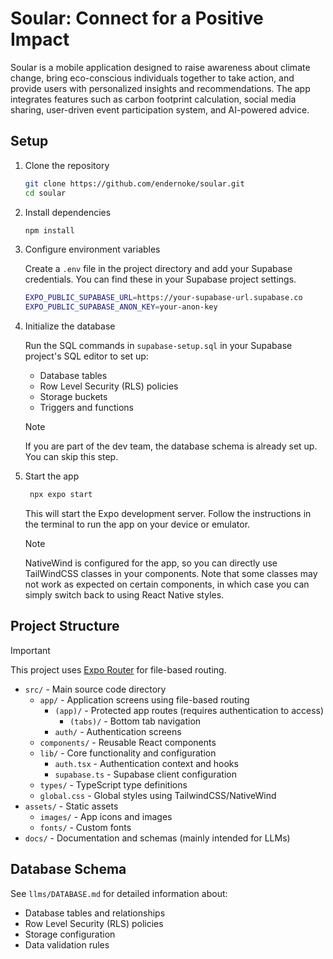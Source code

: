# Soular: Connect for a Positive Impact

Soular is a mobile application designed to raise awareness about climate change, bring eco-conscious individuals together to take action, and provide users with personalized insights and recommendations. The app integrates features such as carbon footprint calculation, social media sharing, user-driven event participation system, and AI-powered advice.


## Setup

1. Clone the repository

   ```bash
   git clone https://github.com/endernoke/soular.git
   cd soular
   ```

2. Install dependencies

   ```bash
   npm install
   ```

3. Configure environment variables
   
   Create a `.env` file in the project directory and add your Supabase credentials. You can find these in your Supabase project settings.

   ```bash
   EXPO_PUBLIC_SUPABASE_URL=https://your-supabase-url.supabase.co
   EXPO_PUBLIC_SUPABASE_ANON_KEY=your-anon-key
   ```

4. Initialize the database

   Run the SQL commands in `supabase-setup.sql` in your Supabase project's SQL editor to set up:
   - Database tables
   - Row Level Security (RLS) policies
   - Storage buckets
   - Triggers and functions

   > [!NOTE]
   > If you are part of the dev team, the database schema is already set up. You can skip this step.

5. Start the app

   ```bash
    npx expo start
   ```

   This will start the Expo development server. Follow the instructions in the terminal to run the app on your device or emulator.

   > [!NOTE]
   > NativeWind is configured for the app, so you can directly use TailWindCSS classes in your components. Note that some classes may not work as expected on certain components, in which case you can simply switch back to using React Native styles.

## Project Structure

> [!IMPORTANT]
> This project uses [Expo Router](https://docs.expo.dev/router/introduction) for file-based routing.

- `src/` - Main source code directory
  - `app/` - Application screens using file-based routing
    - `(app)/` - Protected app routes (requires authentication to access)
      - `(tabs)/` - Bottom tab navigation
    - `auth/` - Authentication screens
  - `components/` - Reusable React components
  - `lib/` - Core functionality and configuration
    - `auth.tsx` - Authentication context and hooks
    - `supabase.ts` - Supabase client configuration
  - `types/` - TypeScript type definitions
  - `global.css` - Global styles using TailwindCSS/NativeWind
- `assets/` - Static assets
  - `images/` - App icons and images
  - `fonts/` - Custom fonts
- `docs/` - Documentation and schemas (mainly intended for LLMs)

## Database Schema

See `llms/DATABASE.md` for detailed information about:
- Database tables and relationships
- Row Level Security (RLS) policies
- Storage configuration
- Data validation rules
